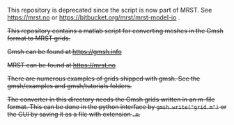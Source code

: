This repository is deprecated since the script is now part of MRST. See https://mrst.no or https://bitbucket.org/mrst/mrst-model-io .




~~This repository contains a matlab script for converting meshes in the
Gmsh format to MRST grids.~~

~~Gmsh can be found at
https://gmsh.info~~

~~MRST can be found at
https://mrst.no~~

~~There are numerous examples of grids shipped with gmsh. See the
gmsh/examples and gmsh/tutorials folders.~~

~~The converter in this directory needs the Gmsh grids written in an
m-file format. This can be done in the python interface by
`gmsh.write("grid.m")` or the GUI by saving it as a file with
extension `.m`.~~
